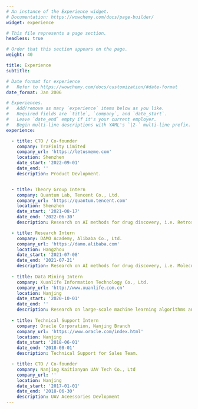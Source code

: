 ```yaml
---
# An instance of the Experience widget.
# Documentation: https://wowchemy.com/docs/page-builder/
widget: experience

# This file represents a page section.
headless: true

# Order that this section appears on the page.
weight: 40

title: Experience
subtitle:

# Date format for experience
#   Refer to https://wowchemy.com/docs/customization/#date-format
date_format: Jan 2006

# Experiences.
#   Add/remove as many `experience` items below as you like.
#   Required fields are `title`, `company`, and `date_start`.
#   Leave `date_end` empty if it's your current employer.
#   Begin multi-line descriptions with YAML's `|2-` multi-line prefix.
experience:

  - title: CTO / Co-founder
    company: TraFinity Limited
    company_url: 'https://letusmeme.com'
    location: Shenzhen
    date_start: '2022-09-01'
    date_end: ''
    description: Product Devlopment.


  - title: Theory Group Intern
    company: Quantum Lab, Tencent Co., Ltd.
    company_url: 'https://quantum.tencent.com'
    location: Shenzhen
    date_start: '2021-08-17'
    date_end: '2022-06-30'
    description: Research on AI methods for drug discovery, i.e. Retrosynthesis.

  - title: Research Intern
    company: DAMO Academy, Alibaba Co., Ltd.
    company_url: 'https://damo.alibaba.com'
    location: Hangzhou
    date_start: '2021-07-08'
    date_end: '2021-07-21'
    description: Research on AI methods for drug discovery, i.e. Molecular Docking.
  
  - title: Data Mining Intern
    company: Xuanlife Information Technology Co., Ltd.
    company_url: 'http://www.xuanlife.com.cn'
    location: Nanjing
    date_start: '2020-10-01'
    date_end: ''
    description: Research on large-scale machine learning algorithms and parallel implementation.
        
  - title: Technical Support Intern
    company: Oracle Corporation, Nanjing Branch
    company_url: 'https://www.oracle.com/index.html'
    location: Nanjing
    date_start: '2018-06-01'
    date_end: '2018-08-01'
    description: Technical Support for Sales Team.

  - title: CTO / Co-founder
    company: Nanjing Kaitianyan UAV Tech Co., Ltd
    company_url: ''
    location: Nanjing
    date_start: '2017-01-01'
    date_end: '2018-06-30'
    description: UAV Aceessories Devlopment
---
```

